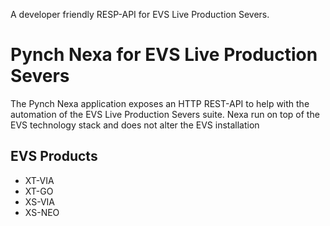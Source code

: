 A developer friendly RESP-API for EVS Live Production Severs.

# Pynch Nexa for EVS Live Production Severs

The Pynch Nexa application exposes an HTTP REST-API to help with the automation of the EVS Live Production Severs suite. Nexa run on top of the EVS technology stack and does not alter the EVS installation

## EVS Products

- XT-VIA
- XT-GO
- XS-VIA
- XS-NEO
